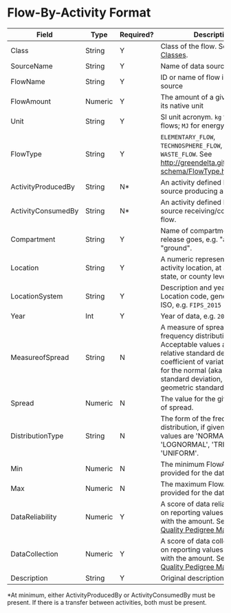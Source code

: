 # Flow-By-Activity Format

Field | Type | Required? | Description
----- | ---- | --------  | -----------
Class | String | Y | Class of the flow. See [Flow Classes](./README.md#FlowClasses).   
SourceName | String | Y | Name of data source
FlowName | String | Y | ID or name of flow in its native source
FlowAmount | Numeric | Y | The amount of a given flow in its native unit
Unit | String | Y | SI unit acronym. `kg` for mass flows; `MJ` for energy flows
FlowType | String | Y | `ELEMENTARY_FLOW`, `TECHNOSPHERE_FLOW`, or `WASTE_FLOW`. See <http://greendelta.github.io/olca-schema/FlowType.html>
ActivityProducedBy | String | N* | An activity defined by the source producing a flow.
ActivityConsumedBy | String | N* | An activity defined by the source receiving/consuming a flow.
Compartment | String | Y | Name of compartment to which release goes, e.g. "air", "water", "ground". 
Location | String | Y | A numeric representation of the activity location, at a national, state, or county level
LocationSystem | String | Y | Description and year of the Location code, generally FIPS or ISO, e.g. `FIPS_2015`
Year | Int | Y | Year of data, e.g. `2010`
MeasureofSpread | String | N | A measure of spread of a frequency distribution. Acceptable values are `RSD` for relative standard deviation (aka coefficient of variation) are `SD` for the normal (aka 'arithmatic') standard deviation, `GSD` for geometric standard deviation
Spread | Numeric | N | The value for the given measure of spread. 
DistributionType | String | N | The form of the frequency distribution, if given. Acceptable values are 'NORMAL', 'LOGNORMAL', 'TRIANGULAR', 'UNIFORM'.
Min | Numeric | N | The minimum FlowAmount, if provided for the data range. 
Max | Numeric | N | The maximum FlowAmount, if provided for the data range.
DataReliability | Numeric | Y | A score of data reliability based on reporting values associated with the amount. See [Data Quality Pedigree Matrix](../docs/DataQualityPedigreeMatrix.md)
DataCollection | Numeric | Y | A score of data collection based on reporting values associated with the amount. See [Data Quality Pedigree Matrix](../docs/DataQualityPedigreeMatrix.md)
Description | String | Y | Original description of the flow

*At minimum, either ActivityProducedBy or ActivityConsumedBy must be present. If there is a transfer between activities, both must be present.